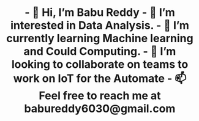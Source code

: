 <h1 align="center">- 👋 Hi, I’m Babu Reddy
- 👀 I’m interested in Data Analysis.
- 🌱 I’m currently learning Machine learning and Could Computing.
- 💞️ I’m looking to collaborate on teams to work on IoT for the Automate
- 📫 Feel free to reach me at babureddy6030@gmail.com

<!---
Babu6030/Babu6030 is a ✨ special ✨ repository because its `README.md` (this file) appears on your GitHub profile.
You can click the Preview link to take a look at your changes.
--->
